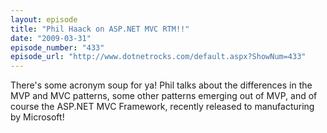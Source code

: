 ```yaml
---
layout: episode
title: "Phil Haack on ASP.NET MVC RTM!!"
date: "2009-03-31"
episode_number: "433"
episode_url: "http://www.dotnetrocks.com/default.aspx?ShowNum=433"
---
```


There's some acronym soup for ya! Phil talks about the differences in the MVP and MVC patterns, some other patterns emerging out of MVP, and of course the ASP.NET MVC Framework, recently released to manufacturing by Microsoft!
